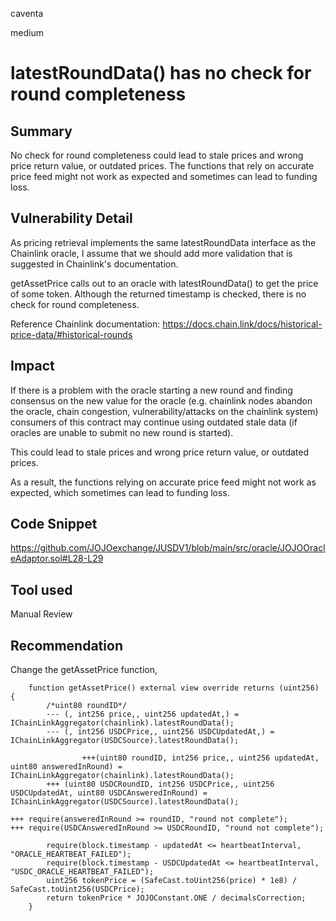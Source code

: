 caventa

medium

# latestRoundData() has no check for round completeness

## Summary
No check for round completeness could lead to stale prices and wrong price return value, or outdated prices. The functions that rely on accurate price feed might not work as expected and sometimes can lead to funding loss.

## Vulnerability Detail
As pricing retrieval implements the same latestRoundData interface as the Chainlink oracle, I assume that we should add more validation that is suggested in Chainlink's documentation.

getAssetPrice calls out to an oracle with latestRoundData() to get the price of some token. Although the returned timestamp is checked, there is no check for round completeness.

Reference
Chainlink documentation:
https://docs.chain.link/docs/historical-price-data/#historical-rounds

## Impact
If there is a problem with the oracle starting a new round and finding consensus on the new value for the oracle (e.g. chainlink nodes abandon the oracle, chain congestion, vulnerability/attacks on the chainlink system) consumers of this contract may continue using outdated stale data (if oracles are unable to submit no new round is started).

This could lead to stale prices and wrong price return value, or outdated prices.

As a result, the functions relying on accurate price feed might not work as expected, which sometimes can lead to funding loss.

## Code Snippet
https://github.com/JOJOexchange/JUSDV1/blob/main/src/oracle/JOJOOracleAdaptor.sol#L28-L29

## Tool used
Manual Review

## Recommendation
Change the getAssetPrice function,

```solidity
    function getAssetPrice() external view override returns (uint256) {
        /*uint80 roundID*/
        --- (, int256 price,, uint256 updatedAt,) = IChainLinkAggregator(chainlink).latestRoundData();
        --- (, int256 USDCPrice,, uint256 USDCUpdatedAt,) = IChainLinkAggregator(USDCSource).latestRoundData();
        
                +++(uint80 roundID, int256 price,, uint256 updatedAt, uint80 answeredInRound) = IChainLinkAggregator(chainlink).latestRoundData();
        +++ (uint80 USDCRoundID, int256 USDCPrice,, uint256 USDCUpdatedAt, uint80 USDCAnsweredInRound) = IChainLinkAggregator(USDCSource).latestRoundData();

+++ require(answeredInRound >= roundID, "round not complete");
+++ require(USDCAnsweredInRound >= USDCRoundID, "round not complete");

        require(block.timestamp - updatedAt <= heartbeatInterval, "ORACLE_HEARTBEAT_FAILED");
        require(block.timestamp - USDCUpdatedAt <= heartbeatInterval, "USDC_ORACLE_HEARTBEAT_FAILED");
        uint256 tokenPrice = (SafeCast.toUint256(price) * 1e8) / SafeCast.toUint256(USDCPrice);
        return tokenPrice * JOJOConstant.ONE / decimalsCorrection;
    }
```    